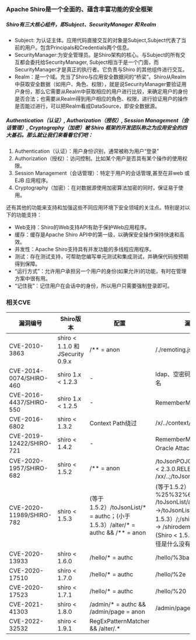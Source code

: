 ### Apache Shiro是一个全面的、蕴含丰富功能的安全框架

##### Shiro有三大核心组件，即Subject、SecurityManager 和 Realm
- Subject: 为认证主体。应用代码直接交互的对象是Subject,Subject代表了当前的用户。包含Principals和Credentials两个信息。
- SecurityManager:为安全管理员。是Shiro架构的核心。与Subject的所有交互都会委托给SecurityManager, Subject相当于是一个门面，而SecurityManager才是真正的执行者。它负责与Shiro 的其他组件进行交互。
- Realm：是一个域。充当了Shiro与应用安全数据间的“桥梁”。Shiro从Realm中获取安全数据（如用户、角色、权限），就是说SecurityManager要验证用户身份，那么它需要从Realm中获取相应的用户进行比较，来确定用户的身份是否合法；也需要从Realm得到用户相应的角色、权限，进行验证用户的操作是否能过进行，可以把Realm看成DataSource，即安全数据源。

##### Authentication（认证）, Authorization（授权）, Session Management（会话管理）, Cryptography（加密）被 Shiro 框架的开发团队称之为应用安全的四大基石。那么就让我们来看看它们吧：

1. Authentication（认证）：用户身份识别，通常被称为用户“登录”
2. Authorization（授权）：访问控制。比如某个用户是否具有某个操作的使用权限。
3. Session Management（会话管理）：特定于用户的会话管理,甚至在非web 或 EJB 应用程序。
4. Cryptography（加密）：在对数据源使用加密算法加密的同时，保证易于使用。

还有其他的功能来支持和加强这些不同应用环境下安全领域的关注点。特别是对以下的功能支持：

- Web支持：Shiro的Web支持API有助于保护Web应用程序。
- 缓存：缓存是Apache Shiro API中的第一级，以确保安全操作保持快速和高效。
- 并发性：Apache Shiro支持具有并发功能的多线程应用程序。
- 测试：存在测试支持，可帮助您编写单元测试和集成测试，并确保代码按预期得到保障。
- “运行方式”：允许用户承担另一个用户的身份(如果允许)的功能，有时在管理方案中很有用。
- “记住我”：记住用户在会话中的身份，所以用户只需要强制登录即可。


### 相关CVE
| 漏洞编号           | Shiro版本                  | 配置                    | 漏洞形式                |
|-------------------|----------------------------|-------------------------|-------------------------|
| CVE-2010-3863     | shiro < 1.1.0 和JSecurity 0.9.x | /** = anon          | /./remoting.jsp         |
| CVE-2014-0074/SHIRO-460 | shiro 1.x < 1.2.3     | -                       | ldap、空密码、空用户名、匿名 |
| CVE-2016-4437/SHIRO-550 | shiro 1.x < 1.2.5     | -                       | RememberMe、硬编码          |
| CVE-2016-6802     | shiro < 1.3.2              | Context Path绕过           | /x/../context/xxx.jsp  |
| CVE-2019-12422/SHIRO-721 | shiro < 1.4.2        | -                       | RememberMe、Padding Oracle Attack、CBC |
| CVE-2020-1957/SHIRO-682 | shiro < 1.5.2        | /** = anon             | /toJsonPOJO/、Spring Boot < 2.3.0.RELEASE -> /xx/..;/toJsonPOJO |
| CVE-2020-11989/SHIRO-782 | shiro < 1.5.3        | (等于1.5.2）/toJsonList/* = authc；(小于1.5.3）/alter/* = authc && /** = anon | (等于1.5.2）/的两次编码 -> %25%32%66 /toJsonList/a%25%32%66a ->/toJsonList/a%2fa；（小于1.5.3）/;/shirodemo/alter/test -> /shirodemo/alter/test (Shiro < 1.5.2版本的话，根路径是什么没有关系) |
| CVE-2020-13933     | shiro < 1.6.0              | /hello/* = authc          | /hello/%3ba             |
| CVE-2020-17510    | shiro < 1.7.0              | /hello/* = authc          | /hello/%2e              |
| CVE-2020-17523    | shiro < 1.7.1              | /hello/* = authc          | /hello/%20              |
| CVE-2021-41303    | shiro < 1.8.0              | /admin/* = authc && /admin/page = anon | /admin/page/         |
| CVE-2022-32532    | shiro < 1.9.1              | RegExPatternMatcher && /alter/.* |                        |
